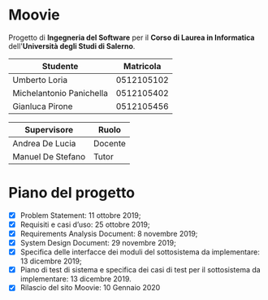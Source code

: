 # Moovie
Progetto di **Ingegneria del Software** per il **Corso di Laurea in Informatica** dell'**Università degli Studi di
Salerno**.

Studente                 | Matricola
-------------------------|-----------
Umberto Loria            | 0512105102
Michelantonio Panichella | 0512105402
Gianluca Pirone          | 0512105456

Supervisore       | Ruolo
------------------|------
Andrea De Lucia   | Docente
Manuel De Stefano | Tutor

# Piano del progetto
- [x] Problem Statement: 11 ottobre 2019;
- [x] Requisiti e casi d’uso: 25 ottobre 2019;
- [x] Requirements Analysis Document: 8 novembre 2019;
- [x] System Design Document: 29 novembre 2019;
- [x] Specifica delle interfacce dei moduli del sottosistema da implementare: 13 dicembre 2019;
- [x] Piano di test di sistema e specifica dei casi di test per il sottosistema da implementare: 13 dicembre 2019.
- [x] Rilascio del sito Moovie: 10 Gennaio 2020
